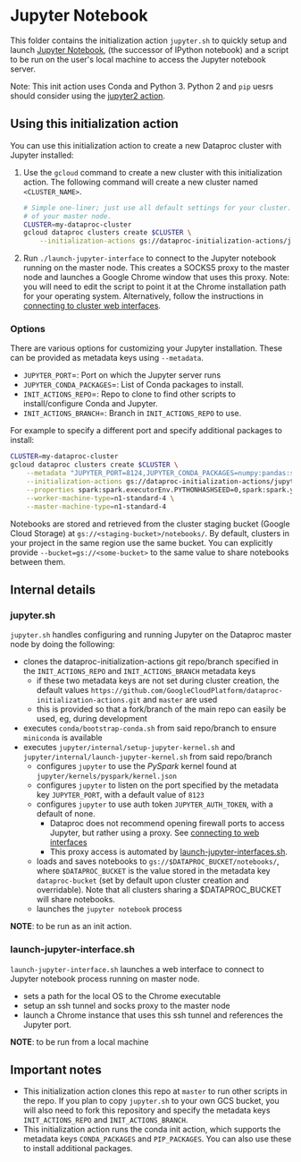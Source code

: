 # Jupyter Notebook

This folder contains the initialization action `jupyter.sh` to quickly setup and launch [Jupyter Notebook](http://jupyter.org/), (the successor of IPython notebook) and a script to be run on the user's local machine to access the Jupyter notebook server.

Note: This init action uses Conda and Python 3. Python 2 and `pip` uesrs should consider using the [jupyter2 action](https://github.com/GoogleCloudPlatform/dataproc-initialization-actions/tree/master/jupyter2).

## Using this initialization action

You can use this initialization action to create a new Dataproc cluster with Jupyter installed:

1. Use the `gcloud` command to create a new cluster with this initialization action.  The following command will create a new cluster named `<CLUSTER_NAME>`.

    ```bash
    # Simple one-liner; just use all default settings for your cluster. Jupyter will run on port 8123
    # of your master node.
    CLUSTER=my-dataproc-cluster
    gcloud dataproc clusters create $CLUSTER \
        --initialization-actions gs://dataproc-initialization-actions/jupyter/jupyter.sh
    ```

1. Run `./launch-jupyter-interface` to connect to the Jupyter notebook running on the master node. This creates a SOCKS5 proxy to the master node and launches a Google Chrome window that uses this proxy. Note: you will need to edit the script to point it at the Chrome installation path for your operating system. Alternatively, follow the instructions in [connecting to cluster web interfaces](https://cloud.google.com/dataproc/docs/concepts/cluster-web-interfaces).

### Options

There are various options for customizing your Jupyter installation. These can be provided as metadata keys using `--metadata`.

* `JUPYTER_PORT`=<integer>: Port on which the Jupyter server runs
* `JUPYTER_CONDA_PACKAGES`=<colon-separated list of strings>: List of Conda packages to install.
* `INIT_ACTIONS_REPO`=<https url>: Repo to clone to find other scripts to install/configure Conda and Jupyter.
* `INIT_ACTIONS_BRANCH`=<string>: Branch in `INIT_ACTIONS_REPO` to use.

For example to specify a different port and specify additional packages to install:

```bash
CLUSTER=my-dataproc-cluster
gcloud dataproc clusters create $CLUSTER \
    --metadata "JUPYTER_PORT=8124,JUPYTER_CONDA_PACKAGES=numpy:pandas:scikit-learn" \
    --initialization-actions gs://dataproc-initialization-actions/jupyter/jupyter.sh \
    --properties spark:spark.executorEnv.PYTHONHASHSEED=0,spark:spark.yarn.am.memory=1024m \
    --worker-machine-type=n1-standard-4 \
    --master-machine-type=n1-standard-4
```

Notebooks are stored and retrieved from the cluster staging bucket (Google Cloud Storage) at `gs://<staging-bucket>/notebooks/`. By default, clusters in your project in the same region use the same bucket. You can explicitly provide `--bucket=gs://<some-bucket>` to the same value to share notebooks between them.

## Internal details

### jupyter.sh

`jupyter.sh` handles configuring and running Jupyter on the Dataproc master node by doing the following:

- clones the dataproc-initialization-actions git repo/branch specified in the `INIT_ACTIONS_REPO` and `INIT_ACTIONS_BRANCH` metadata keys
  - if these two metadata keys are not set during cluster creation, the default values `https://github.com/GoogleCloudPlatform/dataproc-initialization-actions.git` and `master` are used
  - this is provided so that a fork/branch of the main repo can easily be used, eg, during development
- executes `conda/bootstrap-conda.sh` from said repo/branch to ensure `miniconda` is available
- executes `jupyter/internal/setup-jupyter-kernel.sh` and `jupyter/internal/launch-jupyter-kernel.sh` from said repo/branch
  - configures `jupyter` to use the *PySpark* kernel found at `jupyter/kernels/pyspark/kernel.json`
  - configures `jupyter` to listen on the port specified by the metadata key `JUPYTER_PORT`, with a default value of `8123`
  - configures `jupyter` to use auth token `JUPYTER_AUTH_TOKEN`, with a default of none.
      - Dataproc does not recommend opening firewall ports to access Jupyter, but rather using a proxy. See [connecting to web interfaces](https://cloud.google.com/dataproc/docs/concepts/cluster-web-interfaces)
      - This proxy access is automated by [launch-jupyter-interfaces.sh](#launch-jupyter-interfacesh).
  - loads and saves notebooks to `gs://$DATAPROC_BUCKET/notebooks/`, where `$DATAPROC_BUCKET` is the value stored in the metadata key `dataproc-bucket` (set by default upon cluster creation and overridable). Note that all clusters sharing a $DATAPROC_BUCKET will share notebooks.
  - launches the `jupyter notebook` process

**NOTE**: to be run as an init action.


### launch-jupyter-interface.sh

`launch-jupyter-interface.sh` launches a web interface to connect to Jupyter notebook process running on master node.

- sets a path for the local OS to the Chrome executable
- setup an ssh tunnel and socks proxy to the master node
- launch a Chrome instance that uses this ssh tunnel and references the Jupyter port.

**NOTE**: to be run from a local machine

## Important notes

* This initialization action clones this repo at `master` to run other scripts in the repo. If you plan to copy `jupyter.sh` to your own GCS bucket, you will also need to fork this repository and specify the metadata keys `INIT_ACTIONS_REPO` and `INIT_ACTIONS_BRANCH`.
* This initialization action runs the conda init action, which supports the metadata keys `CONDA_PACKAGES` and `PIP_PACKAGES`. You can also use these to install additional packages.

